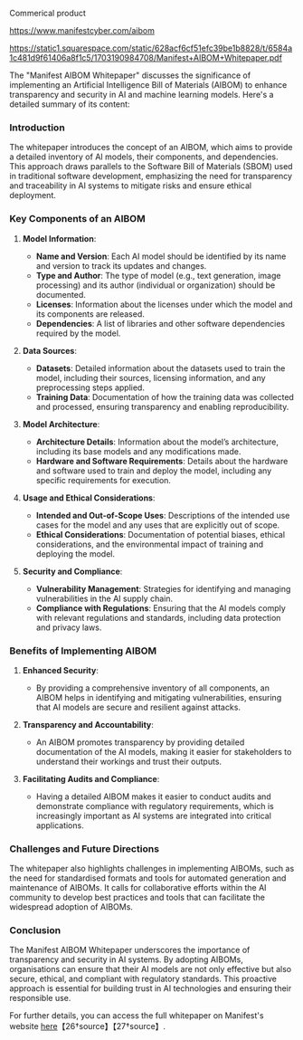 Commerical product 



https://www.manifestcyber.com/aibom

https://static1.squarespace.com/static/628acf6cf51efc39be1b8828/t/6584a1c481d9f61406a8f1c5/1703190984708/Manifest+AIBOM+Whitepaper.pdf



The "Manifest AIBOM Whitepaper" discusses the significance of implementing an Artificial Intelligence Bill of Materials (AIBOM) to enhance transparency and security in AI and machine learning models. Here's a detailed summary of its content:

### Introduction
The whitepaper introduces the concept of an AIBOM, which aims to provide a detailed inventory of AI models, their components, and dependencies. This approach draws parallels to the Software Bill of Materials (SBOM) used in traditional software development, emphasizing the need for transparency and traceability in AI systems to mitigate risks and ensure ethical deployment.

### Key Components of an AIBOM

1. **Model Information**:
   - **Name and Version**: Each AI model should be identified by its name and version to track its updates and changes.
   - **Type and Author**: The type of model (e.g., text generation, image processing) and its author (individual or organization) should be documented.
   - **Licenses**: Information about the licenses under which the model and its components are released.
   - **Dependencies**: A list of libraries and other software dependencies required by the model.

2. **Data Sources**:
   - **Datasets**: Detailed information about the datasets used to train the model, including their sources, licensing information, and any preprocessing steps applied.
   - **Training Data**: Documentation of how the training data was collected and processed, ensuring transparency and enabling reproducibility.

3. **Model Architecture**:
   - **Architecture Details**: Information about the model’s architecture, including its base models and any modifications made.
   - **Hardware and Software Requirements**: Details about the hardware and software used to train and deploy the model, including any specific requirements for execution.

4. **Usage and Ethical Considerations**:
   - **Intended and Out-of-Scope Uses**: Descriptions of the intended use cases for the model and any uses that are explicitly out of scope.
   - **Ethical Considerations**: Documentation of potential biases, ethical considerations, and the environmental impact of training and deploying the model.

5. **Security and Compliance**:
   - **Vulnerability Management**: Strategies for identifying and managing vulnerabilities in the AI supply chain.
   - **Compliance with Regulations**: Ensuring that the AI models comply with relevant regulations and standards, including data protection and privacy laws.

### Benefits of Implementing AIBOM

1. **Enhanced Security**:
   - By providing a comprehensive inventory of all components, an AIBOM helps in identifying and mitigating vulnerabilities, ensuring that AI models are secure and resilient against attacks.

2. **Transparency and Accountability**:
   - An AIBOM promotes transparency by providing detailed documentation of the AI models, making it easier for stakeholders to understand their workings and trust their outputs.

3. **Facilitating Audits and Compliance**:
   - Having a detailed AIBOM makes it easier to conduct audits and demonstrate compliance with regulatory requirements, which is increasingly important as AI systems are integrated into critical applications.

### Challenges and Future Directions

The whitepaper also highlights challenges in implementing AIBOMs, such as the need for standardised formats and tools for automated generation and maintenance of AIBOMs. It calls for collaborative efforts within the AI community to develop best practices and tools that can facilitate the widespread adoption of AIBOMs.

### Conclusion

The Manifest AIBOM Whitepaper underscores the importance of transparency and security in AI systems. By adopting AIBOMs, organisations can ensure that their AI models are not only effective but also secure, ethical, and compliant with regulatory standards. This proactive approach is essential for building trust in AI technologies and ensuring their responsible use.

For further details, you can access the full whitepaper on Manifest's website [here](https://www.manifestcyber.com/aibom)【26†source】【27†source】.